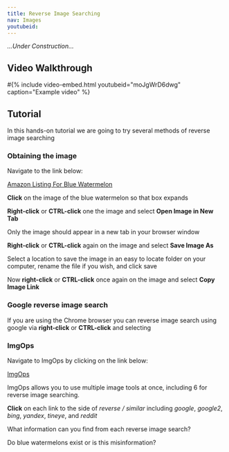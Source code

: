 ```yaml
---
title: Reverse Image Searching
nav: Images
youtubeid: 
---
```


*...Under Construction...*

## Video Walkthrough

#{% include video-embed.html youtubeid="moJgWrD6dwg" caption="Example video" %}

## Tutorial

In this hands-on tutorial we are going to try several methods of reverse image searching

### Obtaining the image

Navigate to the link below:

[Amazon Listing For Blue Watermelon](https://www.amazon.com/QAUZUY-GARDEN-Watermelon-Seeds-Planting-Delicious/dp/B0BXCQ119V/) 


**Click** on the image of the blue watermelon so that box expands

**Right-click** or **CTRL-click** one the image and select **Open Image in New Tab**

Only the image should appear in a new tab in your browser window

**Right-click** or **CTRL-click** again on the image and select **Save Image As**

Select a location to save the image in an easy to locate folder on your computer, rename the file if you wish, and click save

Now **right-click** or **CTRL-click** once again on the image and select **Copy Image Link**


### Google reverse image search

If you are using the Chrome browser you can reverse image search using google via **right-click** or **CTRL-click** and selecting


### ImgOps

Navigate to ImgOps by clicking on the link below:

[ImgOps](https://imgops.com/)

ImgOps allows you to use multiple image tools at once, including 6 for reverse image searching.

**Click** on each link to the side of *reverse / similar*  including *google*,  *google2*,  *bing*,  *yandex*, *tineye*, and *reddit*

What information can you find from each reverse image search?

Do blue watermelons exist or is this misinformation?


